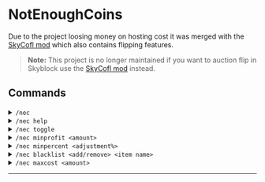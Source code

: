 # NotEnoughCoins

Due to the project loosing money on hosting cost it was merged with the [SkyCofl mod](https://sky.coflnet.com/mod) which also contains flipping features.

> **Note:** This project is no longer maintained if you want to auction flip in Skyblock use the [SkyCofl mod](https://sky.coflnet.com/mod) instead.




## Commands

<details>
  <summary><code>/nec</code></summary> 
  Shows the config GUI (Temporarily disabled until the new GUI is implemented).
</details>

<details>
  <summary><code>/nec help</code></summary> 
  Shows the help message containing all the subcommands and their usage.
</details>

<details>
  <summary><code>/nec toggle</code></summary> 
  Toggles the mod (Temporarily disabled until the new GUI is implemented).
</details>

<details>
  <summary><code>/nec minprofit &lt;amount&gt;</code></summary> 
  Sets the minimum profit threshold for flips (Temporarily disabled until the new GUI is implemented).
</details>

<details>
  <summary><code>/nec minpercent &lt;adjustment%&gt;</code></summary> 
  Sets the minimum profit percentage adjustment (Temporarily disabled until the new GUI is implemented).
</details>

<details>
  <summary><code>/nec blacklist &lt;add/remove&gt; &lt;item name&gt;</code></summary> 
  Blacklists or removes items from being flipped. 
  
  **Note**: If you add an item to the blacklist and later add enchantments or other upgrades, you will need to adjust the blacklist. For example:
  
  - <code>/nec blacklist remove Hyperion</code>  
  - <code>/nec blacklist add Hyperion where Ultimate Wise >= 1</code>
  
  You can also add other criteria like stars or reforges:

  - <code>/nec blacklist add Hyperion where stars >= 1</code>  
  - <code>/nec blacklist add Hyperion where fabled</code>
  
  The same process applies for removal.
</details>

<details>
  <summary><code>/nec maxcost &lt;amount&gt;</code></summary> 
  Sets the maximum buying price for a flip.
</details>

---

